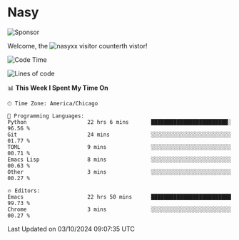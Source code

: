 # Nasy

<!--
<p align="center">
<img height="200" src="https://github-readme-stats.vercel.app/api?username=nasyxx&count_private=true&show_icons=true&theme=dracula&include_all_commits=true"/>
<img height="200" src="https://github-readme-stats.vercel.app/api/top-langs/?username=nasyxx&theme=dracula&hide=html,jupyter+notebook&count_private=true&show_icons=true"/>
</p>

  
----------------
-->

![Sponsor](https://img.shields.io/static/v1.svg?label=Sponsor&message=%E2%9D%A4&logo=GitHub&style=flat&color=pink)
 
Welcome, the ![nasyxx visitor counter](https://count.getloli.com/get/@nasyxx?theme=rule34)th vistor!
 
<!--START_SECTION:waka-->
![Code Time](http://img.shields.io/badge/Code%20Time-4%2C687%20hrs%2031%20mins-blue)

![Lines of code](https://img.shields.io/badge/From%20Hello%20World%20I%27ve%20Written-5.9%20million%20lines%20of%20code-blue)

📊 **This Week I Spent My Time On** 

```text
🕑︎ Time Zone: America/Chicago

💬 Programming Languages: 
Python                   22 hrs 6 mins       ████████████████████████░   96.56 % 
Git                      24 mins             ░░░░░░░░░░░░░░░░░░░░░░░░░   01.77 % 
TOML                     9 mins              ░░░░░░░░░░░░░░░░░░░░░░░░░   00.71 % 
Emacs Lisp               8 mins              ░░░░░░░░░░░░░░░░░░░░░░░░░   00.63 % 
Other                    3 mins              ░░░░░░░░░░░░░░░░░░░░░░░░░   00.27 % 

🔥 Editors: 
Emacs                    22 hrs 50 mins      █████████████████████████   99.73 % 
Chrome                   3 mins              ░░░░░░░░░░░░░░░░░░░░░░░░░   00.27 % 
```


 Last Updated on 03/10/2024 09:07:35 UTC
<!--END_SECTION:waka-->

<!-- ![visitors](https://visitor-badge.laobi.icu/badge?page_id=nasyxx.nasyxx) -->
